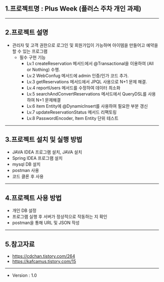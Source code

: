 ## 1.프로젝트명 : Plus Week (플러스 주차 개인 과제)

---

## 2.프로젝트 설명
+ 관리자 및 고객 권한으로 로그인 및 회원가입이 가능하며 아이템을 만들어고 예약을 할 수 있는 프로그램
  + 필수 구현 기능 
    + Lv.1 createReservation 메서드에서 @Transactional을 이용하여 (All or Nothing) 수행.
    + Lv.2 WebConfug 메서드에 admin 인증/인가 코드 추가.
    + Lv.3 getReservations 메서드에서 JPQL 사용으로 N+1 문제 해결.
    + Lv.4 reportUsers 메서드를 수정하여 데이터 최소화
    + Lv.5 searchAndConvertReservations 메서드에서 QueryDSL를 사용하여 N+1 문제해결
    + Lv.6 item Entity에 @DynamicInsert를 사용하여 필요한 부분 갱신
    + Lv.7 updateReservationStatus 메서드 리팩토링
    + Lv.8 PasswordEncoder, Item Entity 단위 테스트 
    


---

## 3.프로젝트 설치 및 실행 방법
+ JAVA IDEA 프로그램 설치, JAVA 설치
+ Spring IDEA 프로그램 설치
+ mysql DB 설치
+ postman 사용
+ 코드 클론 후 사용

---

## 4.프로젝트 사용 방법
+ 개인 DB 설정
+ 프로그램 실행 후 서버가 정상적으로 작동하는 지 확인
+ postman을 통해 URL 및 JSON 작성

---

## 5.참고자료
+ https://cdchan.tistory.com/264
+ https://kafcamus.tistory.com/15

---

+ Version : 1.0
